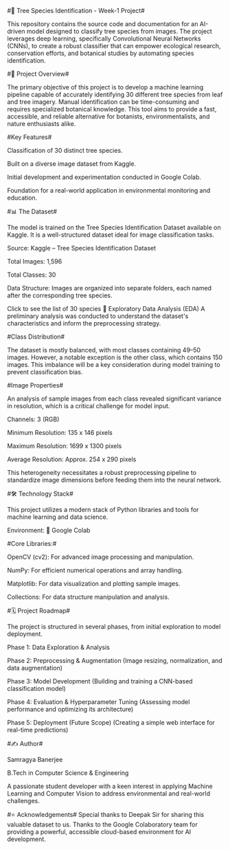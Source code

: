 #🌳 Tree Species Identification - Week-1 Project#

This repository contains the source code and documentation for an AI-driven model designed to classify tree species from images. The project leverages deep learning, specifically Convolutional Neural Networks (CNNs), to create a robust classifier that can empower ecological research, conservation efforts, and botanical studies by automating species identification.

#🚀 Project Overview#

The primary objective of this project is to develop a machine learning pipeline capable of accurately identifying 30 different tree species from leaf and tree imagery. Manual identification can be time-consuming and requires specialized botanical knowledge. This tool aims to provide a fast, accessible, and reliable alternative for botanists, environmentalists, and nature enthusiasts alike.

#Key Features#

Classification of 30 distinct tree species.

Built on a diverse image dataset from Kaggle.

Initial development and experimentation conducted in Google Colab.

Foundation for a real-world application in environmental monitoring and education.

#📊 The Dataset#

The model is trained on the Tree Species Identification Dataset available on Kaggle. It is a well-structured dataset ideal for image classification tasks.

Source: Kaggle – Tree Species Identification Dataset

Total Images: 1,596

Total Classes: 30

Data Structure: Images are organized into separate folders, each named after the corresponding tree species.

Click to see the list of 30 species
🔬 Exploratory Data Analysis (EDA)
A preliminary analysis was conducted to understand the dataset's characteristics and inform the preprocessing strategy.

#Class Distribution#

The dataset is mostly balanced, with most classes containing 49–50 images. However, a notable exception is the other class, which contains 150 images. This imbalance will be a key consideration during model training to prevent classification bias.

#Image Properties#

An analysis of sample images from each class revealed significant variance in resolution, which is a critical challenge for model input.

Channels: 3 (RGB)

Minimum Resolution: 135 x 146 pixels

Maximum Resolution: 1699 x 1300 pixels

Average Resolution: Approx. 254 x 290 pixels

This heterogeneity necessitates a robust preprocessing pipeline to standardize image dimensions before feeding them into the neural network.

#🛠️ Technology Stack#

This project utilizes a modern stack of Python libraries and tools for machine learning and data science.

Environment: 📓 Google Colab

#Core Libraries:#

OpenCV (cv2): For advanced image processing and manipulation.

NumPy: For efficient numerical operations and array handling.

Matplotlib: For data visualization and plotting sample images.

Collections: For data structure manipulation and analysis.

#🗓️ Project Roadmap#

The project is structured in several phases, from initial exploration to model deployment.

 Phase 1: Data Exploration & Analysis

 Phase 2: Preprocessing & Augmentation (Image resizing, normalization, and data augmentation)

 Phase 3: Model Development (Building and training a CNN-based classification model)

 Phase 4: Evaluation & Hyperparameter Tuning (Assessing model performance and optimizing its architecture)

 Phase 5: Deployment (Future Scope) (Creating a simple web interface for real-time predictions)

#✍️ Author#

Samragya Banerjee

B.Tech in Computer Science & Engineering

A passionate student developer with a keen interest in applying Machine Learning and Computer Vision to address environmental and real-world challenges.

#⭐ Acknowledgements#
Special thanks to Deepak Sir for sharing this valuable dataset to us.
Thanks to the Google Colaboratory team for providing a powerful, accessible cloud-based environment for AI development.
